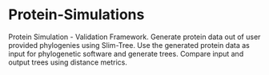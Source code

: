 # Protein-Simulations
Protein Simulation - Validation Framework. Generate protein data out of user provided phylogenies using Slim-Tree. Use the generated protein data as input for phylogenetic software and generate trees. Compare input and output trees using distance metrics.

